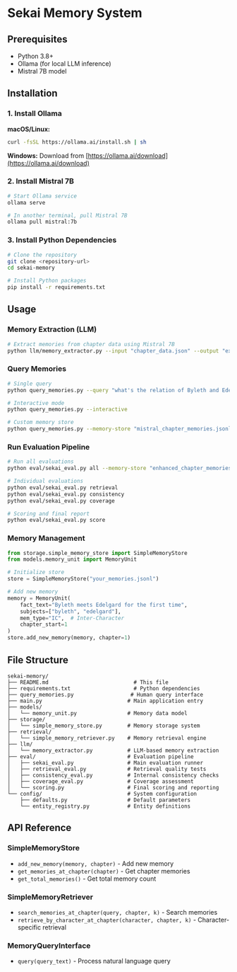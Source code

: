 # Sekai Memory System

## Prerequisites

- Python 3.8+
- Ollama (for local LLM inference)
- Mistral 7B model

## Installation

### 1. Install Ollama

**macOS/Linux:**
```bash
curl -fsSL https://ollama.ai/install.sh | sh
```

**Windows:**
Download from [https://ollama.ai/download](https://ollama.ai/download)

### 2. Install Mistral 7B

```bash
# Start Ollama service
ollama serve

# In another terminal, pull Mistral 7B
ollama pull mistral:7b
```

### 3. Install Python Dependencies

```bash
# Clone the repository
git clone <repository-url>
cd sekai-memory

# Install Python packages
pip install -r requirements.txt
```

## Usage

### Memory Extraction (LLM)

```bash
# Extract memories from chapter data using Mistral 7B
python llm/memory_extractor.py --input "chapter_data.json" --output "extracted_memories.jsonl"
```

### Query Memories

```bash
# Single query
python query_memories.py --query "what's the relation of Byleth and Edelgard before chapter 10"

# Interactive mode
python query_memories.py --interactive

# Custom memory store
python query_memories.py --memory-store "mistral_chapter_memories.jsonl" --query "your query"
```

### Run Evaluation Pipeline

```bash
# Run all evaluations
python eval/sekai_eval.py all --memory-store "enhanced_chapter_memories.jsonl"

# Individual evaluations
python eval/sekai_eval.py retrieval
python eval/sekai_eval.py consistency
python eval/sekai_eval.py coverage

# Scoring and final report
python eval/sekai_eval.py score
```

### Memory Management

```python
from storage.simple_memory_store import SimpleMemoryStore
from models.memory_unit import MemoryUnit

# Initialize store
store = SimpleMemoryStore("your_memories.jsonl")

# Add new memory
memory = MemoryUnit(
    fact_text="Byleth meets Edelgard for the first time",
    subjects=["byleth", "edelgard"],
    mem_type="IC",  # Inter-Character
    chapter_start=1
)
store.add_new_memory(memory, chapter=1)
```

## File Structure

```
sekai-memory/
├── README.md                           # This file
├── requirements.txt                    # Python dependencies
├── query_memories.py                  # Human query interface
├── main.py                           # Main application entry
├── models/
│   └── memory_unit.py                # Memory data model
├── storage/
│   └── simple_memory_store.py        # Memory storage system
├── retrieval/
│   └── simple_memory_retriever.py    # Memory retrieval engine
├── llm/
│   └── memory_extractor.py           # LLM-based memory extraction
├── eval/                             # Evaluation pipeline
│   ├── sekai_eval.py                 # Main evaluation runner
│   ├── retrieval_eval.py             # Retrieval quality tests
│   ├── consistency_eval.py           # Internal consistency checks
│   ├── coverage_eval.py              # Coverage assessment
│   └── scoring.py                    # Final scoring and reporting
└── config/                           # System configuration
    ├── defaults.py                   # Default parameters
    └── entity_registry.py            # Entity definitions
```


## API Reference

### SimpleMemoryStore
- `add_new_memory(memory, chapter)` - Add new memory
- `get_memories_at_chapter(chapter)` - Get chapter memories
- `get_total_memories()` - Get total memory count

### SimpleMemoryRetriever
- `search_memories_at_chapter(query, chapter, k)` - Search memories
- `retrieve_by_character_at_chapter(character, chapter, k)` - Character-specific retrieval

### MemoryQueryInterface
- `query(query_text)` - Process natural language query
